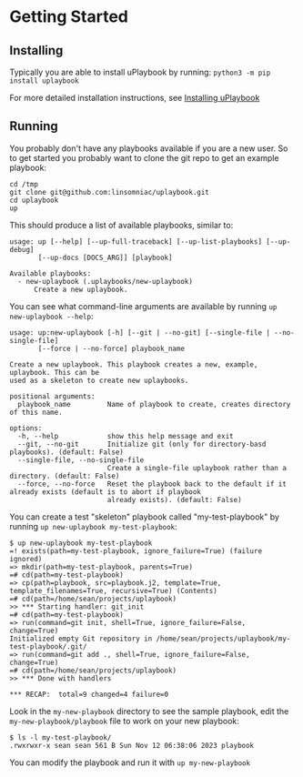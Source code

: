 # Getting Started

## Installing

Typically you are able to install uPlaybook by running: `python3 -m pip install uplaybook`

For more detailed installation instructions, see [Installing uPlaybook](installing.md)

## Running

You probably don't have any playbooks available if you are a new user.  So to get
started you probably want to clone the git repo to get an example playbook:

    cd /tmp
    git clone git@github.com:linsomniac/uplaybook.git
    cd uplaybook
    up

This should produce a list of available playbooks, similar to:

    usage: up [--help] [--up-full-traceback] [--up-list-playbooks] [--up-debug]
           [--up-docs [DOCS_ARG]] [playbook]

    Available playbooks:
      - new-uplaybook (.uplaybooks/new-uplaybook)
          Create a new uplaybook.

You can see what command-line arguments are available by running `up new-uplaybook
--help`:

    usage: up:new-uplaybook [-h] [--git | --no-git] [--single-file | --no-single-file]
           [--force | --no-force] playbook_name

    Create a new uplaybook. This playbook creates a new, example, uplaybook. This can be
    used as a skeleton to create new uplaybooks.

    positional arguments:
      playbook_name         Name of playbook to create, creates directory of this name.

    options:
      -h, --help            show this help message and exit
      --git, --no-git       Initialize git (only for directory-basd playbooks). (default: False)
      --single-file, --no-single-file
                            Create a single-file uplaybook rather than a directory. (default: False)
      --force, --no-force   Reset the playbook back to the default if it already exists (default is to abort if playbook
                            already exists). (default: False)

You can create a test "skeleton" playbook called "my-test-playbook" by running `up
new-uplaybook my-test-playbook`:

    $ up new-uplaybook my-test-playbook
    =! exists(path=my-test-playbook, ignore_failure=True) (failure ignored)
    => mkdir(path=my-test-playbook, parents=True)
    =# cd(path=my-test-playbook)
    => cp(path=playbook, src=playbook.j2, template=True, template_filenames=True, recursive=True) (Contents)
    =# cd(path=/home/sean/projects/uplaybook)
    >> *** Starting handler: git_init
    =# cd(path=my-test-playbook)
    => run(command=git init, shell=True, ignore_failure=False, change=True)
    Initialized empty Git repository in /home/sean/projects/uplaybook/my-test-playbook/.git/
    => run(command=git add ., shell=True, ignore_failure=False, change=True)
    =# cd(path=/home/sean/projects/uplaybook)
    >> *** Done with handlers

    *** RECAP:  total=9 changed=4 failure=0

Look in the `my-new-playbook` directory to see the sample playbook, edit the
`my-new-playbook/playbook` file to work on your new playbook:

    $ ls -l my-test-playbook/
    .rwxrwxr-x sean sean 561 B Sun Nov 12 06:38:06 2023 playbook

You can modify the playbook and run it with `up my-new-playbook`

<!-- vim: set tw=90: -->
